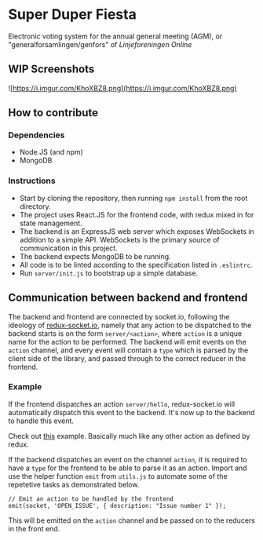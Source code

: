 # Super Duper Fiesta
Electronic voting system for the annual general meeting (AGM), or "generalforsamlingen/genfors" of _Linjeforeningen Online_

## WIP Screenshots

![https://i.imgur.com/KhoXBZ8.png](https://i.imgur.com/KhoXBZ8.png)

## How to contribute

### Dependencies

- Node.JS (and npm)
- MongoDB

### Instructions

- Start by cloning the repository, then running `npm install` from the root directory.
- The project uses React.JS for the frontend code, with redux mixed in for state management.
- The backend is an ExpressJS web server which exposes WebSockets in addition to a simple API. WebSockets is the primary source of communication in this project.
- The backend expects MongoDB to be running.
- All code is to be linted according to the specification listed in `.eslintrc`.
- Run `server/init.js` to bootstrap up a simple database.

## Communication between backend and frontend

The backend and frontend are connected by socket.io, following the ideology of [redux-socket.io](https://github.com/itaylor/redux-socket.io), namely that any action to be dispatched to the backend starts is on the form `server/<action>`, where `action` is a unique name for the action to be performed. The backend will emit events on the `action` channel, and every event will contain a `type` which is parsed by the client side of the library, and passed through to the correct reducer in the frontend. 

### Example

If the frontend dispatches an action `server/hello`, redux-socket.io will automatically dispatch this event to the backend. It's now up to the backend to handle this event.

Check out [this](https://github.com/dotKom/super-duper-fiesta/blob/master/src/reducers/issues.js#L3) example. Basically much like any other action as defined by redux.

If the backend dispatches an event on the channel `action`, it is required to have a `type` for the frontend to be able to parse it as an action. Import and use the helper function `emit` from `utils.js` to automate some of the repetetive tasks as demonstrated below.

```
// Emit an action to be handled by the frontend
emit(socket, 'OPEN_ISSUE', { description: "Issue number 1" });
```

This will be emitted on the `action` channel and be passed on to the reducers in the front end.
